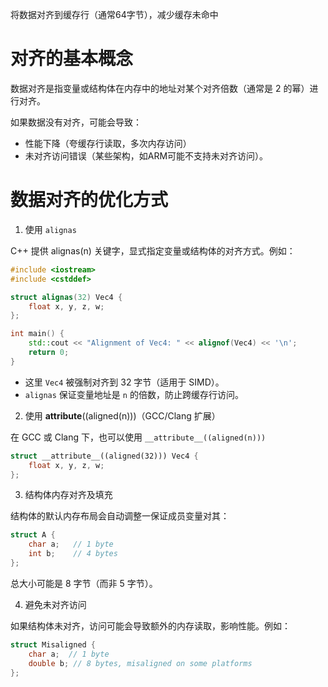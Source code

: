 将数据对齐到缓存行（通常64字节），减少缓存未命中

# 对齐的基本概念

数据对齐是指变量或结构体在内存中的地址对某个对齐倍数（通常是 2 的幂）进行对齐。

如果数据没有对齐，可能会导致：

- 性能下降（夸缓存行读取，多次内存访问）
- 未对齐访问错误（某些架构，如ARM可能不支持未对齐访问）。

# 数据对齐的优化方式

1. 使用 `alignas`

C++ 提供 alignas(n) 关键字，显式指定变量或结构体的对齐方式。例如：

```cpp
#include <iostream>
#include <cstddef>

struct alignas(32) Vec4 {
    float x, y, z, w;
};

int main() {
    std::cout << "Alignment of Vec4: " << alignof(Vec4) << '\n';
    return 0;
}
```

- 这里 `Vec4` 被强制对齐到 32 字节（适用于 SIMD）。
- `alignas` 保证变量地址是 `n` 的倍数，防止跨缓存行访问。


2.  使用 __attribute__((aligned(n)))（GCC/Clang 扩展）

在 GCC 或 Clang 下，也可以使用 `__attribute__((aligned(n)))`

```cpp
struct __attribute__((aligned(32))) Vec4 {
    float x, y, z, w;
};
```

3. 结构体内存对齐及填充

结构体的默认内存布局会自动调整一保证成员变量对其：

```cpp
struct A {
    char a;   // 1 byte
    int b;    // 4 bytes
};
```

总大小可能是 8 字节（而非 5 字节）。


4. 避免未对齐访问

如果结构体未对齐，访问可能会导致额外的内存读取，影响性能。例如：

```cpp
struct Misaligned {
    char a;  // 1 byte
    double b; // 8 bytes, misaligned on some platforms
};
```



